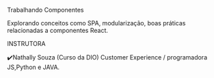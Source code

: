 Trabalhando Componentes 

Explorando conceitos como SPA, modularização, boas práticas relacionadas a componentes React.

INSTRUTORA

✔️Nathally Souza (Curso da DIO)
Customer Experience / programadora JS,Python e JAVA.














